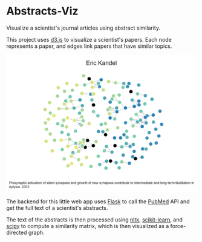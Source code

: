 # Abstracts-Viz
Visualize a scientist's journal articles using abstract similarity.

This project uses [d3.js](http://d3js.org/) to visualize a scientist's papers. Each node represents a paper, and edges link papers that have similar topics.

![The resulting graph for nobel laureate Eric Kandel!](kandel.png) 

The backend for this little web app uses [Flask](http://flask.pocoo.org/) to call the [PubMed](http://www.ncbi.nlm.nih.gov/pubmed) API and get the full text of a scientist's abstracts.

The text of the abstracts is then processed using [nltk](http://www.nltk.org/), [scikit-learn](http://scikit-learn.org/stable/), and [scipy](http://www.scipy.org/) to compute a similarity matrix, which is then visualized as a force-directed graph.






